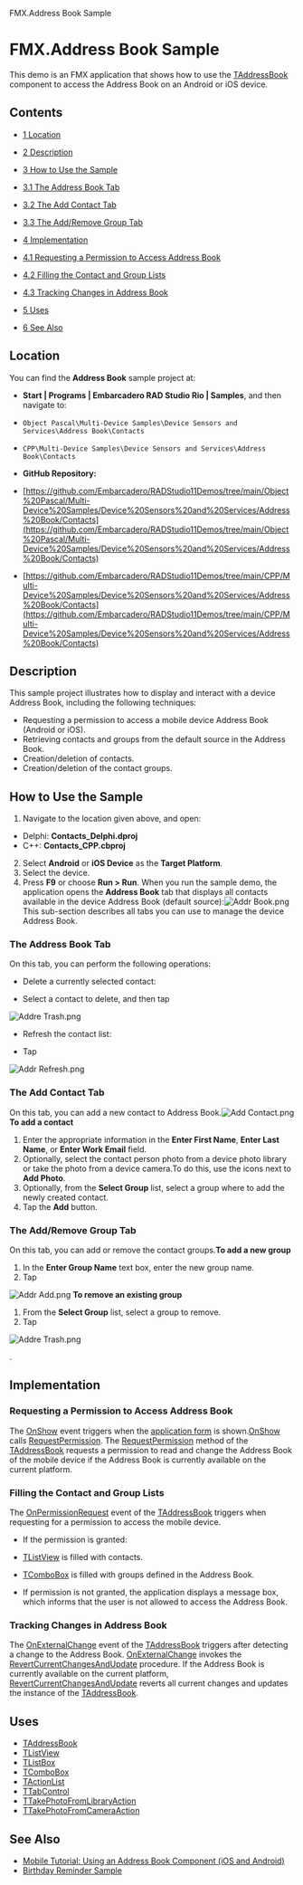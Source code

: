 FMX.Address Book Sample[]()
# FMX.Address Book Sample 


This demo is an FMX application that shows how to use the [TAddressBook](http://docwiki.embarcadero.com/Libraries/en/FMX.AddressBook.TAddressBook) component to access the Address Book on an Android or iOS device. 
## Contents



* [1 Location](#Location)
* [2 Description](#Description)
* [3 How to Use the Sample](#How_to_Use_the_Sample)

* [3.1 The Address Book Tab](#The_Address_Book_Tab)
* [3.2 The Add Contact Tab](#The_Add_Contact_Tab)
* [3.3 The Add/Remove Group Tab](#The_Add.2FRemove_Group_Tab)

* [4 Implementation](#Implementation)

* [4.1 Requesting a Permission to Access Address Book](#Requesting_a_Permission_to_Access_Address_Book)
* [4.2 Filling the Contact and Group Lists](#Filling_the_Contact_and_Group_Lists)
* [4.3 Tracking Changes in Address Book](#Tracking_Changes_in_Address_Book)

* [5 Uses](#Uses)
* [6 See Also](#See_Also)


## Location 

You can find the **Address Book** sample project at:
* **Start | Programs | Embarcadero RAD Studio Rio | Samples**, and then navigate to:

* `Object Pascal\Multi-Device Samples\Device Sensors and Services\Address Book\Contacts`
* `CPP\Multi-Device Samples\Device Sensors and Services\Address Book\Contacts`

* **GitHub Repository:**

* [https://github.com/Embarcadero/RADStudio11Demos/tree/main/Object%20Pascal/Multi-Device%20Samples/Device%20Sensors%20and%20Services/Address%20Book/Contacts](https://github.com/Embarcadero/RADStudio11Demos/tree/main/Object%20Pascal/Multi-Device%20Samples/Device%20Sensors%20and%20Services/Address%20Book/Contacts)
* [https://github.com/Embarcadero/RADStudio11Demos/tree/main/CPP/Multi-Device%20Samples/Device%20Sensors%20and%20Services/Address%20Book/Contacts](https://github.com/Embarcadero/RADStudio11Demos/tree/main/CPP/Multi-Device%20Samples/Device%20Sensors%20and%20Services/Address%20Book/Contacts)

## Description 

This sample project illustrates how to display and interact with a device Address Book, including the following techniques:
*  Requesting a permission to access a mobile device Address Book (Android or iOS).
*  Retrieving contacts and groups from the default source in the Address Book.
*  Creation/deletion of contacts.
*  Creation/deletion of the contact groups.

## How to Use the Sample 


1.  Navigate to the location given above, and open:

*  Delphi: **Contacts_Delphi.dproj**
*  C++: **Contacts_CPP.cbproj**

2.  Select **Android** or **iOS Device** as the **Target Platform**.
3.  Select the device.
4.  Press **F9** or choose **Run > Run**.
When you run the sample demo, the application opens the **Address Book** tab that displays all contacts available in the device Address Book (default source):![Addr Book.png](Readme%20Files/Addr%20Book.png)
This sub-section describes all tabs you can use to manage the device Address Book.

### The Address Book Tab 

On this tab, you can perform the following operations:
*  Delete a currently selected contact:

*  Select a contact to delete, and then tap

![Addre Trash.png](Readme%20Files/Addre%20Trash.png)

*  Refresh the contact list:

*  Tap

![Addr Refresh.png](Readme%20Files/Addr%20Refresh.png)

### The Add Contact Tab 

On this tab, you can add a new contact to Address Book.![Add Contact.png](Readme%20Files/Add%20Contact.png)
**To add a contact**

1.  Enter the appropriate information in the **Enter First Name**, **Enter Last Name**, or **Enter Work Email** field.
2.  Optionally, select the contact person photo from a device photo library or take the photo from a device camera.To do this, use the icons next to **Add Photo**.
3.  Optionally, from the **Select Group** list, select a group where to add the newly created contact.
4.  Tap the **Add** button.

### The Add/Remove Group Tab 

On this tab, you can add or remove the contact groups.**To add a new group**

1.  In the **Enter Group Name** text box, enter the new group name.
2.  Tap

![Addr Add.png](Readme%20Files/Addr%20Add.png)
**To remove an existing group**
1.  From the **Select Group** list, select a group to remove.
2.  Tap

![Addre Trash.png](Readme%20Files/Addre%20Trash.png)

.

## Implementation 


### Requesting a Permission to Access Address Book 

The [OnShow](http://docwiki.embarcadero.com/Libraries/en/FMX.Forms.TCommonCustomForm.OnShow) event triggers when the [application form](http://docwiki.embarcadero.com/Libraries/en/FMX.Forms.TForm) is shown.[OnShow](http://docwiki.embarcadero.com/Libraries/en/FMX.Forms.TCommonCustomForm.OnShow) calls [RequestPermission](http://docwiki.embarcadero.com/Libraries/en/FMX.AddressBook.TCustomAddressBook.RequestPermission).
The [RequestPermission](http://docwiki.embarcadero.com/Libraries/en/FMX.AddressBook.TCustomAddressBook.RequestPermission) method of the [TAddressBook](http://docwiki.embarcadero.com/Libraries/en/FMX.AddressBook.TAddressBook) requests a permission to read and change the Address Book of the mobile device if the Address Book is currently available on the current platform.

### Filling the Contact and Group Lists 

The [OnPermissionRequest](http://docwiki.embarcadero.com/Libraries/en/FMX.AddressBook.TCustomAddressBook.OnPermissionRequest) event of the [TAddressBook](http://docwiki.embarcadero.com/Libraries/en/FMX.AddressBook.TAddressBook) triggers when requesting for a permission to access the mobile device.
*  If the permission is granted:

* [TListView](http://docwiki.embarcadero.com/Libraries/en/FMX.ListView.TListView) is filled with contacts.
* [TComboBox](http://docwiki.embarcadero.com/Libraries/en/FMX.ListBox.TComboBox) is filled with groups defined in the Address Book.

*  If permission is not granted, the application displays a message box, which informs that the user is not allowed to access the Address Book.

### Tracking Changes in Address Book 

The [OnExternalChange](http://docwiki.embarcadero.com/Libraries/en/FMX.AddressBook.TCustomAddressBook.OnExternalChange) event of the [TAddressBook](http://docwiki.embarcadero.com/Libraries/en/FMX.AddressBook.TAddressBook) triggers after detecting a change to the Address Book. [OnExternalChange](http://docwiki.embarcadero.com/Libraries/en/FMX.AddressBook.TCustomAddressBook.OnExternalChange) invokes the [RevertCurrentChangesAndUpdate](http://docwiki.embarcadero.com/Libraries/en/FMX.AddressBook.TCustomAddressBook.RevertCurrentChangesAndUpdate) procedure. 
If the Address Book is currently available on the current platform, [RevertCurrentChangesAndUpdate](http://docwiki.embarcadero.com/Libraries/en/FMX.AddressBook.TCustomAddressBook.RevertCurrentChangesAndUpdate) reverts all current changes and updates the instance of the [TAddressBook](http://docwiki.embarcadero.com/Libraries/en/FMX.AddressBook.TAddressBook).

## Uses 


* [TAddressBook](http://docwiki.embarcadero.com/Libraries/en/FMX.AddressBook.TAddressBook)
* [TListView](http://docwiki.embarcadero.com/Libraries/en/FMX.ListView.TListView)
* [TListBox](http://docwiki.embarcadero.com/Libraries/en/FMX.ListBox.TListBox)
* [TComboBox](http://docwiki.embarcadero.com/Libraries/en/FMX.ListBox.TComboBox)
* [TActionList](http://docwiki.embarcadero.com/Libraries/en/FMX.ActnList.TActionList)
* [TTabControl](http://docwiki.embarcadero.com/Libraries/en/FMX.TabControl.TTabControl)
* [TTakePhotoFromLibraryAction](http://docwiki.embarcadero.com/Libraries/en/FMX.MediaLibrary.Actions.TTakePhotoFromLibraryAction)
* [TTakePhotoFromCameraAction](http://docwiki.embarcadero.com/Libraries/en/FMX.MediaLibrary.Actions.TTakePhotoFromCameraAction)

## See Also 


* [Mobile Tutorial: Using an Address Book Component (iOS and Android)](http://docwiki.embarcadero.com/RADStudio/en/Mobile_Tutorial:_Using_an_Address_Book_Component_(iOS_and_Android))
* [Birthday Reminder Sample](http://docwiki.embarcadero.com/CodeExamples/en/FMX.Birthday_Reminder_Sample)





